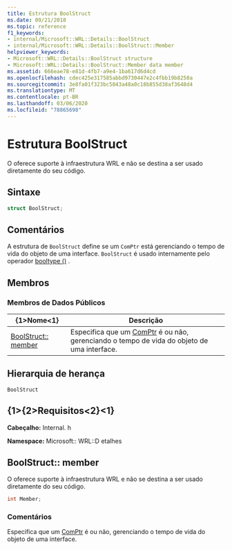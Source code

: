 ```yaml
---
title: Estrutura BoolStruct
ms.date: 09/21/2018
ms.topic: reference
f1_keywords:
- internal/Microsoft::WRL::Details::BoolStruct
- internal/Microsoft::WRL::Details::BoolStruct::Member
helpviewer_keywords:
- Microsoft::WRL::Details::BoolStruct structure
- Microsoft::WRL::Details::BoolStruct::Member data member
ms.assetid: 666eae78-e81d-4fb7-a9e4-1ba617d6d4cd
ms.openlocfilehash: cdec425e317585abbd9730447e2c4fbb19b8250a
ms.sourcegitcommit: 3e8fa01f323bc5043a48a0c18b855d38af3648d4
ms.translationtype: MT
ms.contentlocale: pt-BR
ms.lasthandoff: 03/06/2020
ms.locfileid: "78865698"
---
```

# <a name="boolstruct-structure"></a>Estrutura BoolStruct

O oferece suporte à infraestrutura WRL e não se destina a ser usado diretamente do seu código.

## <a name="syntax"></a>Sintaxe

```cpp
struct BoolStruct;
```

## <a name="remarks"></a>Comentários

A estrutura de `BoolStruct` define se um `ComPtr` está gerenciando o tempo de vida do objeto de uma interface. `BoolStruct` é usado internamente pelo operador [booltype ()](comptr-class.md#operator-microsoft-wrl-details-booltype) .

## <a name="members"></a>Membros

### <a name="public-data-members"></a>Membros de Dados Públicos

{1&gt;Nome&lt;1}                          | Descrição
----------------------------- | ------------------------------------------------------------------------------------------------------------------
[BoolStruct:: member](#member) | Especifica que um [ComPtr](comptr-class.md) é ou não, gerenciando o tempo de vida do objeto de uma interface.

## <a name="inheritance-hierarchy"></a>Hierarquia de herança

`BoolStruct`

## <a name="requirements"></a>{1&gt;{2&gt;Requisitos&lt;2}&lt;1}

**Cabeçalho:** Internal. h

**Namespace:** Microsoft:: WRL::D etalhes

## <a name="member"></a>BoolStruct:: member

O oferece suporte à infraestrutura WRL e não se destina a ser usado diretamente do seu código.

```cpp
int Member;
```

### <a name="remarks"></a>Comentários

Especifica que um [ComPtr](comptr-class.md) é ou não, gerenciando o tempo de vida do objeto de uma interface.
